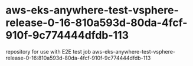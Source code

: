 # aws-eks-anywhere-test-vsphere-release-0-16-810a593d-80da-4fcf-910f-9c774444dfdb-113
repository for use with E2E test job aws-eks-anywhere-test-vsphere-release-0-16:810a593d-80da-4fcf-910f-9c774444dfdb-113
